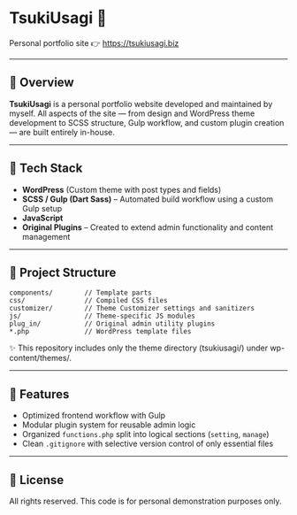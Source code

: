 # TsukiUsagi 🐇

Personal portfolio site
👉 https://tsukiusagi.biz

---

## 🌌 Overview

**TsukiUsagi** is a personal portfolio website developed and maintained by myself.
All aspects of the site — from design and WordPress theme development to SCSS structure, Gulp workflow, and custom plugin creation — are built entirely in-house.

---

## 🚀 Tech Stack

-   **WordPress** (Custom theme with post types and fields)
-   **SCSS / Gulp (Dart Sass)** – Automated build workflow using a custom Gulp setup
-   **JavaScript**
-   **Original Plugins** – Created to extend admin functionality and content management

---

## 💃 Project Structure

```plaintext
components/        // Template parts
css/               // Compiled CSS files
customizer/        // Theme Customizer settings and sanitizers
js/                // Theme-specific JS modules
plug_in/           // Original admin utility plugins
*.php              // WordPress template files
```

✨ This repository includes only the theme directory (tsukiusagi/) under wp-content/themes/.

---

## 🌟 Features

-   Optimized frontend workflow with Gulp
-   Modular plugin system for reusable admin logic
-   Organized `functions.php` split into logical sections (`setting`, `manage`)
-   Clean `.gitignore` with selective version control of only essential files

---

## 🐾 License

All rights reserved.
This code is for personal demonstration purposes only.
